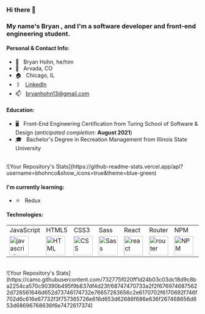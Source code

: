 ### Hi there 👋
### My name's Bryan , and I'm a software developer and front-end engineering student.
#### Personal & Contact Info:
* :sloth: &nbsp; Bryan Hohn, he/him
* :round_pushpin: &nbsp; Arvada, CO
* :house: &nbsp; Chicago, IL
* 🖇 &nbsp; [LinkedIn](https://www.linkedin.com/in/bryanhohn)
* :mailbox: &nbsp; bryanhohn13@gmail.com
####  Education:
* :desktop_computer: &nbsp; Front-End Engineering Certification from Turing School of Software & Design (*anticipated completion:* **August 2021**)
* :mortar_board: &nbsp; Bachelor's Degree in Recreation Management from Illinois State University 
<br />
![Your Repository's Stats](https://github-readme-stats.vercel.app/api?username=bhohnco&show_icons=true&theme=blue-green)





#### I'm currently learning:
* :atom_symbol: &nbsp; Redux
#### Technologies:
<table>
    <tr>
        <td>JavaScript</td>
        <td>HTML5</td>
        <td>CSS3</td>
        <td>Sass</td>
        <td>React</td>
        <td>Router</td>
        <td>NPM</td>
        <td>Express</td>
        <td>Cypress</td>
        <td>Mocha</td>
        <td>Heroku</td>
    </tr>
    <tr>
        <td><img src="https://github.com/tkswann2/tech-logos/blob/master/jslogo.png" alt="javascript" width="50" height="auto" /></td>
        <td><img src="https://github.com/tkswann2/tech-logos/blob/master/html5.png" alt="HTML" width="50" height="auto" /></td>
        <td><img src="https://github.com/tkswann2/tech-logos/blob/master/css3.png" alt="CSS" width="50" height="auto" /></td>
        <td><img src="https://github.com/tkswann2/tech-logos/blob/master/sass.png" alt="Sass" width="50" height="auto" /></td>
        <td><img src="https://github.com/tkswann2/tech-logos/blob/master/react.png" alt="react" width="50" height="auto" /></td>
        <td><img src="https://user-images.githubusercontent.com/73092355/119361186-9d808b80-bc68-11eb-97ee-05bde2700716.png" alt="router" width="50" height="auto" /></td>
        <td><img src="https://github.com/tkswann2/tech-logos/blob/master/npm.png" alt="NPM" width="50" height="auto" /></td>
        <td><img src="https://github.com/tkswann2/tech-logos/blob/master/express.png" alt="Express" width="50" height="auto" /></td>
        <td><img src="https://user-images.githubusercontent.com/73092355/119361263-b5f0a600-bc68-11eb-9f41-8e10aa013e7a.png" alt="Cypress" width="50" height="auto" /></td>
        <td><img src="https://github.com/tkswann2/tech-logos/blob/master/mocha.png" alt="Mocha" width="50" height="auto" /></td>
        <td><img src="https://user-images.githubusercontent.com/73092355/119402483-3bd91500-bc9a-11eb-9465-edf38b6a68d3.png" alt="Heroku" width="50" height="auto"/> </td>
    </tr>
</table>
<br />
![Your Repository's Stats](https://camo.githubusercontent.com/732775f020ff1d24b03c03dc18d9c8ba2254ca570c90390b495f9b837df4d23f/68747470733a2f2f6769746875622d726561646d652d73746174732e76657263656c2e6170702f6170692f746f702d6c616e67732f3f757365726e616d653d62686f686e636f267468656d653d68696768636f6e7472617374)
<!--- ![Profile View Counter](https://komarev.com/ghpvc/?username=bhohnco) -- >
